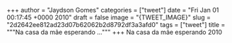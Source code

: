 
+++
author = "Jaydson Gomes"
categories = ["tweet"]
date = "Fri Jan 01 00:17:45 +0000 2010"
draft = false
image = "{TWEET_IMAGE}"
slug = "2d2642ee812ad23d07b62062b2d8792df3a3afd0"
tags = ["tweet"]
title = """Na casa da mãe esperando ..."""
+++
Na casa da mãe esperando 2010
